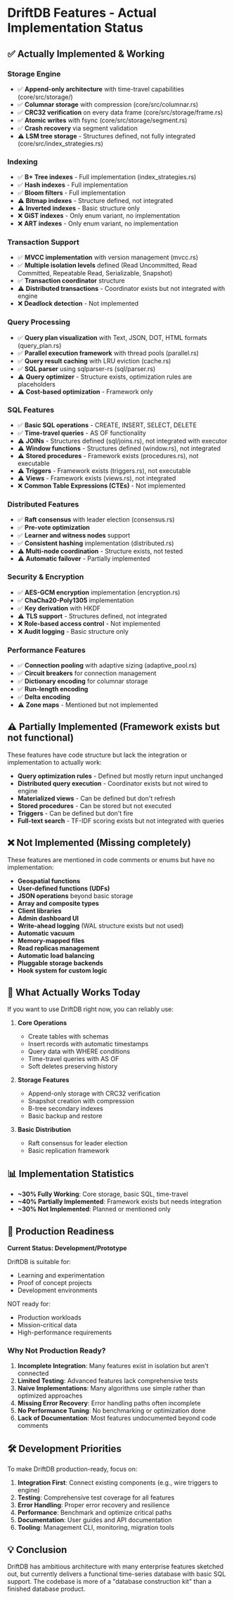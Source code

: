 # DriftDB Features - Actual Implementation Status

## ✅ Actually Implemented & Working

### Storage Engine
- ✅ **Append-only architecture** with time-travel capabilities (core/src/storage/)
- ✅ **Columnar storage** with compression (core/src/columnar.rs)
- ✅ **CRC32 verification** on every data frame (core/src/storage/frame.rs)
- ✅ **Atomic writes** with fsync (core/src/storage/segment.rs)
- ✅ **Crash recovery** via segment validation
- ⚠️ **LSM tree storage** - Structures defined, not fully integrated (core/src/index_strategies.rs)

### Indexing
- ✅ **B+ Tree indexes** - Full implementation (index_strategies.rs)
- ✅ **Hash indexes** - Full implementation
- ✅ **Bloom filters** - Full implementation
- ⚠️ **Bitmap indexes** - Structure defined, not integrated
- ⚠️ **Inverted indexes** - Basic structure only
- ❌ **GiST indexes** - Only enum variant, no implementation
- ❌ **ART indexes** - Only enum variant, no implementation

### Transaction Support
- ✅ **MVCC implementation** with version management (mvcc.rs)
- ✅ **Multiple isolation levels** defined (Read Uncommitted, Read Committed, Repeatable Read, Serializable, Snapshot)
- ✅ **Transaction coordinator** structure
- ⚠️ **Distributed transactions** - Coordinator exists but not integrated with engine
- ❌ **Deadlock detection** - Not implemented

### Query Processing
- ✅ **Query plan visualization** with Text, JSON, DOT, HTML formats (query_plan.rs)
- ✅ **Parallel execution framework** with thread pools (parallel.rs)
- ✅ **Query result caching** with LRU eviction (cache.rs)
- ✅ **SQL parser** using sqlparser-rs (sql/parser.rs)
- ⚠️ **Query optimizer** - Structure exists, optimization rules are placeholders
- ⚠️ **Cost-based optimization** - Framework only

### SQL Features
- ✅ **Basic SQL operations** - CREATE, INSERT, SELECT, DELETE
- ✅ **Time-travel queries** - AS OF functionality
- ⚠️ **JOINs** - Structures defined (sql/joins.rs), not integrated with executor
- ⚠️ **Window functions** - Structures defined (window.rs), not integrated
- ⚠️ **Stored procedures** - Framework exists (procedures.rs), not executable
- ⚠️ **Triggers** - Framework exists (triggers.rs), not executable
- ⚠️ **Views** - Framework exists (views.rs), not integrated
- ❌ **Common Table Expressions (CTEs)** - Not implemented

### Distributed Features
- ✅ **Raft consensus** with leader election (consensus.rs)
- ✅ **Pre-vote optimization**
- ✅ **Learner and witness nodes** support
- ✅ **Consistent hashing** implementation (distributed.rs)
- ⚠️ **Multi-node coordination** - Structure exists, not tested
- ⚠️ **Automatic failover** - Partially implemented

### Security & Encryption
- ✅ **AES-GCM encryption** implementation (encryption.rs)
- ✅ **ChaCha20-Poly1305** implementation
- ✅ **Key derivation** with HKDF
- ⚠️ **TLS support** - Structures defined, not integrated
- ❌ **Role-based access control** - Not implemented
- ❌ **Audit logging** - Basic structure only

### Performance Features
- ✅ **Connection pooling** with adaptive sizing (adaptive_pool.rs)
- ✅ **Circuit breakers** for connection management
- ✅ **Dictionary encoding** for columnar storage
- ✅ **Run-length encoding**
- ✅ **Delta encoding**
- ⚠️ **Zone maps** - Mentioned but not implemented

## ⚠️ Partially Implemented (Framework exists but not functional)

These features have code structure but lack the integration or implementation to actually work:

- **Query optimization rules** - Defined but mostly return input unchanged
- **Distributed query execution** - Coordinator exists but not wired to engine
- **Materialized views** - Can be defined but don't refresh
- **Stored procedures** - Can be stored but not executed
- **Triggers** - Can be defined but don't fire
- **Full-text search** - TF-IDF scoring exists but not integrated with queries

## ❌ Not Implemented (Missing completely)

These features are mentioned in code comments or enums but have no implementation:

- **Geospatial functions**
- **User-defined functions (UDFs)**
- **JSON operations** beyond basic storage
- **Array and composite types**
- **Client libraries**
- **Admin dashboard UI**
- **Write-ahead logging** (WAL structure exists but not used)
- **Automatic vacuum**
- **Memory-mapped files**
- **Read replicas management**
- **Automatic load balancing**
- **Pluggable storage backends**
- **Hook system for custom logic**

## 🎯 What Actually Works Today

If you want to use DriftDB right now, you can reliably use:

1. **Core Operations**
   - Create tables with schemas
   - Insert records with automatic timestamps
   - Query data with WHERE conditions
   - Time-travel queries with AS OF
   - Soft deletes preserving history

2. **Storage Features**
   - Append-only storage with CRC32 verification
   - Snapshot creation with compression
   - B-tree secondary indexes
   - Basic backup and restore

3. **Basic Distribution**
   - Raft consensus for leader election
   - Basic replication framework

## 📊 Implementation Statistics

- **~30% Fully Working**: Core storage, basic SQL, time-travel
- **~40% Partially Implemented**: Framework exists but needs integration
- **~30% Not Implemented**: Planned or mentioned only

## 🚧 Production Readiness

**Current Status: Development/Prototype**

DriftDB is suitable for:
- Learning and experimentation
- Proof of concept projects
- Development environments

NOT ready for:
- Production workloads
- Mission-critical data
- High-performance requirements

### Why Not Production Ready?

1. **Incomplete Integration**: Many features exist in isolation but aren't connected
2. **Limited Testing**: Advanced features lack comprehensive tests
3. **Naive Implementations**: Many algorithms use simple rather than optimized approaches
4. **Missing Error Recovery**: Error handling paths often incomplete
5. **No Performance Tuning**: No benchmarking or optimization done
6. **Lack of Documentation**: Most features undocumented beyond code comments

## 🛠️ Development Priorities

To make DriftDB production-ready, focus on:

1. **Integration First**: Connect existing components (e.g., wire triggers to engine)
2. **Testing**: Comprehensive test coverage for all features
3. **Error Handling**: Proper error recovery and resilience
4. **Performance**: Benchmark and optimize critical paths
5. **Documentation**: User guides and API documentation
6. **Tooling**: Management CLI, monitoring, migration tools

## 💡 Conclusion

DriftDB has ambitious architecture with many enterprise features sketched out, but currently delivers a functional time-series database with basic SQL support. The codebase is more of a "database construction kit" than a finished database product.